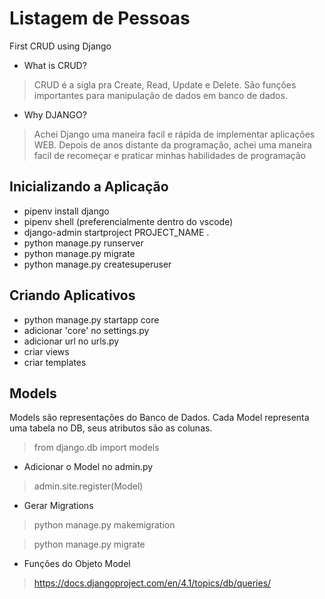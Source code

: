 # Listagem de Pessoas

First CRUD using Django

- What is CRUD?
>  CRUD é a sigla pra Create, Read, Update e Delete.
  São funções importantes para manipulação de dados em banco de dados.

- Why DJANGO?
>  Achei Django uma maneira facil e rápida de implementar aplicações WEB. Depois de anos distante da programação, achei uma maneira facil de recomeçar e praticar minhas habilidades de programação

## Inicializando a Aplicação
- pipenv install django
- pipenv shell (preferencialmente dentro do vscode)
- django-admin startproject PROJECT_NAME .
- python manage.py runserver
- python manage.py migrate 
- python manage.py createsuperuser

## Criando Aplicativos

- python manage.py startapp core
- adicionar 'core' no settings.py
- adicionar url no urls.py
- criar views
- criar templates

## Models

Models são representações do Banco de Dados. Cada Model representa uma tabela no DB, seus atributos são as colunas.
>  from django.db import models

- Adicionar o Model no admin.py
> admin.site.register(Model)

- Gerar Migrations
>    python manage.py makemigration

>    python manage.py migrate

- Funções do Objeto Model
> https://docs.djangoproject.com/en/4.1/topics/db/queries/